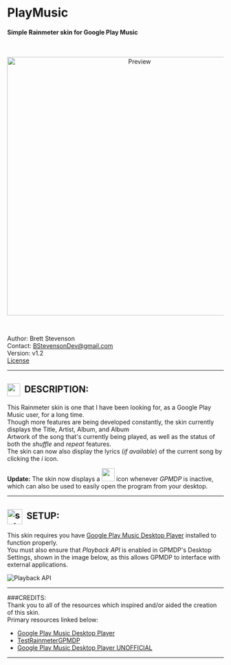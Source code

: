 # PlayMusic
#### Simple Rainmeter skin for Google Play Music
<br>
  <p align="center">
  <img src="https://github.com/JonSn0w/PlayMusic/blob/master/Preview/LandscapePreview.png" width="600" title="Preview">
  </p>
  <br>
  
  Author: Brett Stevenson  
  Contact: BStevensonDev@gmail.com  
  Version: v1.2  
  [License](.../.../blob/master/LICENSE)
*********************************************************************************************************
   
## <img title="" alt="" src="http://image.flaticon.com/icons/svg/149/149187.svg" height="30" width="30" align="absmiddle">&nbsp;&nbsp;DESCRIPTION:  
  This Rainmeter skin is one that I have been looking for, as a Google Play Music user, for a long time.  
  Though more features are being developed constantly, the skin currently displays the Title, Artist, Album, and Album  
  Artwork of the song that's currently being played, as well as the status of both the *shuffle* and *repeat* features.  
  The skin can now also display the lyrics (*if available*) of the current song by clicking the *i* icon.  
    
  **Update:** The skin now displays a <img src="https://github.com/JonSn0w/PlayMusic/blob/master/Preview/icon_preview.png" width="30" height="30"/>  icon whenever *GPMDP* is inactive, which can also be used to easily open the program from your desktop.
  <br>
*********************************************************************************************************  
  
## <img title="setup" alt="setup" src="http://image.flaticon.com/icons/svg/149/149421.svg" height="35" width="35" align="absmiddle">&nbsp;&nbsp;SETUP:
  This skin requires you have [Google Play Music Desktop Player](http://www.googleplaymusicdesktopplayer.com/) installed to function properly.  
  You must also ensure that *Playback API* is enabled in GPMDP's Desktop Settings, shown in the image below, as this allows GPMDP to interface with external applications.   
  
  ![Playback API](https://github.com/JonSn0w/PlayMusic/blob/master/Preview/SetupImg.png)
  
*********************************************************************************************************
###CREDITS:  
Thank you to all of the resources which inspired and/or aided the creation of this skin.  
  Primary resources linked below:  
  * [Google Play Music Desktop Player](http://www.googleplaymusicdesktopplayer.com/)   
  * [TestRainmeterGPMDP](https://github.com/maarten1055/TestRainmeterGPMDP)  
  * [Google Play Music Desktop Player UNOFFICIAL](https://github.com/MarshallOfSound/Google-Play-Music-Desktop-Player-UNOFFICIAL-)  

*********************************************************************************************************

